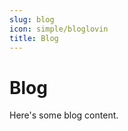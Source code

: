 ```yaml
---
slug: blog
icon: simple/bloglovin
title: Blog
---
```


# Blog

Here's some blog content.

[//]: # (end)
```

